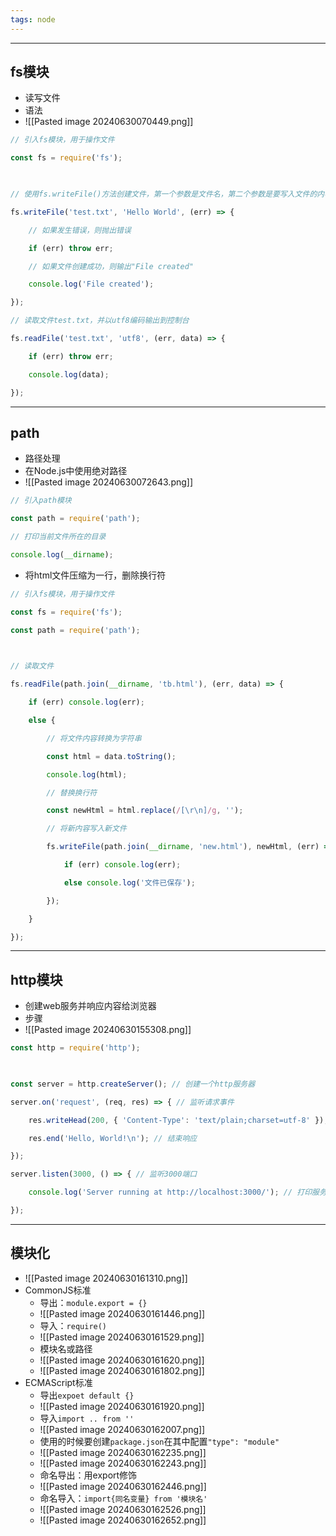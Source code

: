 ```yaml
---
tags: node
---
```


---

## fs模块

- 读写文件
- 语法
- ![[Pasted image 20240630070449.png]]

```javascript
// 引入fs模块，用于操作文件

const fs = require('fs');

  

// 使用fs.writeFile()方法创建文件，第一个参数是文件名，第二个参数是要写入文件的内容

fs.writeFile('test.txt', 'Hello World', (err) => {

    // 如果发生错误，则抛出错误

    if (err) throw err;

    // 如果文件创建成功，则输出"File created"

    console.log('File created');

});
```

```javascript
// 读取文件test.txt，并以utf8编码输出到控制台

fs.readFile('test.txt', 'utf8', (err, data) => {

    if (err) throw err;

    console.log(data);

});
```
---
## path

 - 路径处理
 - 在Node.js中使用绝对路径
 - ![[Pasted image 20240630072643.png]]
```javascript
// 引入path模块

const path = require('path');

// 打印当前文件所在的目录

console.log(__dirname);
```

 - 将html文件压缩为一行，删除换行符
```javascript
// 引入fs模块，用于操作文件

const fs = require('fs');

const path = require('path');

  

// 读取文件

fs.readFile(path.join(__dirname, 'tb.html'), (err, data) => {

    if (err) console.log(err);

    else {

        // 将文件内容转换为字符串

        const html = data.toString();

        console.log(html);

        // 替换换行符

        const newHtml = html.replace(/[\r\n]/g, '');

        // 将新内容写入新文件

        fs.writeFile(path.join(__dirname, 'new.html'), newHtml, (err) => {

            if (err) console.log(err);

            else console.log('文件已保存');

        });

    }

});
```

---

## http模块

 - 创建web服务并响应内容给浏览器
 - 步骤
 - ![[Pasted image 20240630155308.png]]
```javascript
const http = require('http');

  

const server = http.createServer(); // 创建一个http服务器

server.on('request', (req, res) => { // 监听请求事件

    res.writeHead(200, { 'Content-Type': 'text/plain;charset=utf-8' }); // 设置响应头

    res.end('Hello, World!\n'); // 结束响应

});

server.listen(3000, () => { // 监听3000端口

    console.log('Server running at http://localhost:3000/'); // 打印服务器运行地址

});
```

---

## 模块化

 - ![[Pasted image 20240630161310.png]]
 - CommonJS标准
	 - 导出：`module.export = {}`
	 - ![[Pasted image 20240630161446.png]]
	 - 导入：`require()`
	 - ![[Pasted image 20240630161529.png]]
	 - 模块名或路径
	 - ![[Pasted image 20240630161620.png]]
	- ![[Pasted image 20240630161802.png]]
- ECMAScript标准
	- 导出`expoet default {}`
	- ![[Pasted image 20240630161920.png]]
	- 导入`import .. from ''`
	- ![[Pasted image 20240630162007.png]]
	- 使用的时候要创建`package.json`在其中配置`"type": "module"`
	- ![[Pasted image 20240630162235.png]]
	- ![[Pasted image 20240630162243.png]]
	- 命名导出：用export修饰
	- ![[Pasted image 20240630162446.png]]
	- 命名导入：`import{同名变量} from '模块名'`
	- ![[Pasted image 20240630162526.png]]
	- ![[Pasted image 20240630162652.png]]